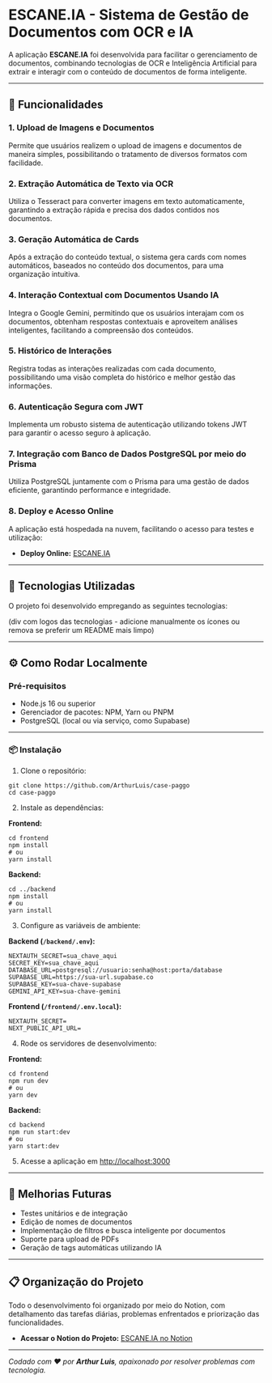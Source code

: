 # ESCANE.IA - Sistema de Gestão de Documentos com OCR e IA

A aplicação **ESCANE.IA** foi desenvolvida para facilitar o gerenciamento de documentos, combinando tecnologias de OCR e Inteligência Artificial para extrair e interagir com o conteúdo de documentos de forma inteligente.

---

## 🌟 Funcionalidades

### 1. Upload de Imagens e Documentos
Permite que usuários realizem o upload de imagens e documentos de maneira simples, possibilitando o tratamento de diversos formatos com facilidade.

### 2. Extração Automática de Texto via OCR
Utiliza o Tesseract para converter imagens em texto automaticamente, garantindo a extração rápida e precisa dos dados contidos nos documentos.

### 3. Geração Automática de Cards
Após a extração do conteúdo textual, o sistema gera cards com nomes automáticos, baseados no conteúdo dos documentos, para uma organização intuitiva.

### 4. Interação Contextual com Documentos Usando IA
Integra o Google Gemini, permitindo que os usuários interajam com os documentos, obtenham respostas contextuais e aproveitem análises inteligentes, facilitando a compreensão dos conteúdos.

### 5. Histórico de Interações
Registra todas as interações realizadas com cada documento, possibilitando uma visão completa do histórico e melhor gestão das informações.

### 6. Autenticação Segura com JWT
Implementa um robusto sistema de autenticação utilizando tokens JWT para garantir o acesso seguro à aplicação.

### 7. Integração com Banco de Dados PostgreSQL por meio do Prisma
Utiliza PostgreSQL juntamente com o Prisma para uma gestão de dados eficiente, garantindo performance e integridade.

### 8. Deploy e Acesso Online
A aplicação está hospedada na nuvem, facilitando o acesso para testes e utilização:
- **Deploy Online:** [ESCANE.IA](https://escane-ia-iota.vercel.app/)

---

## 🔧 Tecnologias Utilizadas

O projeto foi desenvolvido empregando as seguintes tecnologias:

(div com logos das tecnologias - adicione manualmente os ícones ou remova se preferir um README mais limpo)

---

## ⚙️ Como Rodar Localmente

### Pré-requisitos

- Node.js 16 ou superior
- Gerenciador de pacotes: NPM, Yarn ou PNPM
- PostgreSQL (local ou via serviço, como Supabase)

---

### 📦 Instalação

1. Clone o repositório:

```
git clone https://github.com/ArthurLuis/case-paggo
cd case-paggo
```

2. Instale as dependências:

**Frontend:**

```
cd frontend
npm install
# ou
yarn install
```

**Backend:**

```
cd ../backend
npm install
# ou
yarn install
```

3. Configure as variáveis de ambiente:

**Backend (`/backend/.env`):**

```
NEXTAUTH_SECRET=sua_chave_aqui
SECRET_KEY=sua_chave_aqui
DATABASE_URL=postgresql://usuario:senha@host:porta/database
SUPABASE_URL=https://sua-url.supabase.co
SUPABASE_KEY=sua-chave-supabase
GEMINI_API_KEY=sua-chave-gemini
```

**Frontend (`/frontend/.env.local`):**

```
NEXTAUTH_SECRET=
NEXT_PUBLIC_API_URL=
```

4. Rode os servidores de desenvolvimento:

**Frontend:**

```
cd frontend
npm run dev
# ou
yarn dev
```

**Backend:**

```
cd backend
npm run start:dev
# ou
yarn start:dev
```

5. Acesse a aplicação em [http://localhost:3000](http://localhost:3000)

---

## 📌 Melhorias Futuras

- Testes unitários e de integração
- Edição de nomes de documentos
- Implementação de filtros e busca inteligente por documentos
- Suporte para upload de PDFs
- Geração de tags automáticas utilizando IA

---

## 📋 Organização do Projeto

Todo o desenvolvimento foi organizado por meio do Notion, com detalhamento das tarefas diárias, problemas enfrentados e priorização das funcionalidades.

- **Acessar o Notion do Projeto:** [ESCANE.IA no Notion](https://somber-poppyseed-ad6.notion.site/ESCANE-IA-1b42b5a27fc38083827be293dc3c1ac0?pvs=4)

---

_Codado com ❤️ por **Arthur Luis**, apaixonado por resolver problemas com tecnologia._
